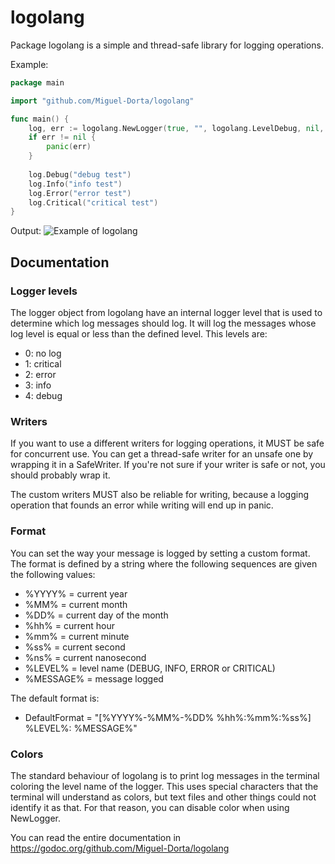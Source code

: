 # logolang
Package logolang is a simple and thread-safe library for logging operations.

Example:
```go
package main

import "github.com/Miguel-Dorta/logolang"

func main() {
	log, err := logolang.NewLogger(true, "", logolang.LevelDebug, nil, nil, nil, nil)
	if err != nil {
		panic(err)
	}
	
	log.Debug("debug test")
	log.Info("info test")
	log.Error("error test")
	log.Critical("critical test")
}
```

Output:
![Example of logolang](https://i.nth.sh/media/4mM4w8KV46/nU17GQ50q1.png)


## Documentation

### Logger levels

The logger object from logolang have an internal logger level that is used to determine which
log messages should log. It will log the messages whose log level is equal or less than the
defined level. This levels are:
* 0: no log
* 1: critical
* 2: error
* 3: info
* 4: debug


### Writers

If you want to use a different writers for logging operations, it MUST be safe for concurrent use.
You can get a thread-safe writer for an unsafe one by wrapping it in a SafeWriter. If you're not
sure if your writer is safe or not, you should probably wrap it.

The custom writers MUST also be reliable for writing, because a logging operation that founds an
error while writing will end up in panic.


### Format

You can set the way your message is logged by setting a custom format. The format is defined by a
string where the following sequences are given the following values:
* %YYYY%    = current year
* %MM%      = current month
* %DD%      = current day of the month
* %hh%      = current hour
* %mm%      = current minute
* %ss%      = current second
* %ns%      = current nanosecond
* %LEVEL%   = level name (DEBUG, INFO, ERROR or CRITICAL)
* %MESSAGE% = message logged

The default format is:
* DefaultFormat  = "[%YYYY%-%MM%-%DD% %hh%:%mm%:%ss%] %LEVEL%: %MESSAGE%"


### Colors

The standard behaviour of logolang is to print log messages in the terminal coloring the level name
of the logger. This uses special characters that the terminal will understand as colors, but text
files and other things could not identify it as that. For that reason, you can disable color when
using NewLogger.


You can read the entire documentation in https://godoc.org/github.com/Miguel-Dorta/logolang

